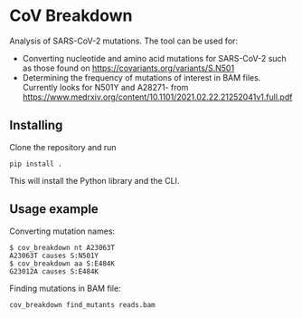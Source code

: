 # CoV Breakdown

Analysis of SARS-CoV-2 mutations. The tool can be used for:

* Converting nucleotide and amino acid mutations for SARS-CoV-2 such as those found on https://covariants.org/variants/S.N501
* Determining the frequency of mutations of interest in BAM files. Currently looks for N501Y and A28271- from https://www.medrxiv.org/content/10.1101/2021.02.22.21252041v1.full.pdf

## Installing

Clone the repository and run

`pip install .`

This will install the Python library and the CLI.

## Usage example

Converting mutation names:

```
$ cov_breakdown nt A23063T
A23063T causes S:N501Y
$ cov_breakdown aa S:E484K
G23012A causes S:E484K
```

Finding mutations in BAM file:

```
cov_breakdown find_mutants reads.bam
```
